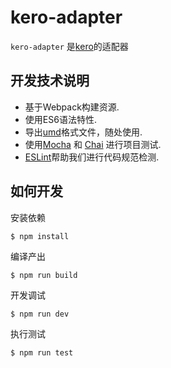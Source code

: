 # kero-adapter

`kero-adapter` 是[kero](https://github.com/iuap-design/kero)的适配器

## 开发技术说明

* 基于Webpack构建资源.
* 使用ES6语法特性.
* 导出[umd](https://github.com/umdjs/umd)格式文件，随处使用.
* 使用[Mocha](http://mochajs.org/) 和 [Chai](http://chaijs.com/) 进行项目测试.
* [ESLint](http://eslint.org/)帮助我们进行代码规范检测.

## 如何开发

安装依赖
```
$ npm install
```

编译产出
```
$ npm run build
```

开发调试
```
$ npm run dev
```

执行测试
```
$ npm run test
```
